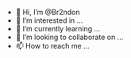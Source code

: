 - 👋 Hi, I’m @Br2ndon
- 👀 I’m interested in ...
- 🌱 I’m currently learning ...
- 💞️ I’m looking to collaborate on ...
- 📫 How to reach me ...

<!---
Br2ndon/Br2ndon is a ✨ special ✨ repository because its `README.md` (this file) appears on your GitHub profile.
You can click the Preview link to take a look at your changes.
--->
